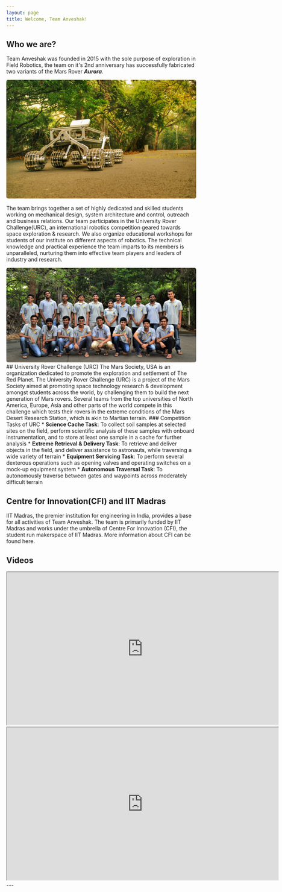 ```yaml
---
layout: page
title: Welcome, Team Anveshak!
---
```

## Who we are?
Team Anveshak was founded in 2015 with the sole purpose of exploration in Field Robotics, the team on it's 2nd anniversary has successfully fabricated two variants of the Mars Rover **_Aurora_**.  

<img src="/assets/img/gallery/1.jpg">

The team brings together a set of highly dedicated and skilled students working on   mechanical design, system architecture and control, outreach and business relations. Our team participates in the University Rover Challenge(URC), an international robotics competition geared towards space exploration & research. We also organize educational workshops for students of our institute on different aspects of robotics. The technical knowledge and practical experience the team imparts to its members is unparalleled, nurturing them into effective team players and leaders of industry and research.

<img src="/assets/img/group.jpg">
## University Rover Challenge (URC)
The Mars Society, USA is an organization dedicated to promote the exploration and settlement of The Red Planet. The University Rover Challenge (URC) is a project of the Mars Society aimed at promoting space technology research & development amongst students across the world, by challenging them to build the next generation of Mars rovers. Several teams from the top universities of North America, Europe, Asia and other parts of the world compete in this challenge which tests their rovers in the extreme conditions of the Mars Desert Research Station, which is akin to Martian terrain.
### Competition Tasks of URC
* <b>Science Cache Task</b>: To collect soil samples at selected sites on the field, perform scientific analysis of these samples with onboard instrumentation, and to store at least one sample in a cache for further analysis
* <b>Extreme Retrieval & Delivery Task</b>: To retrieve and deliver objects in the field, and deliver assistance to astronauts, while traversing a wide variety of terrain
* <b>Equipment Servicing Task</b>: To perform several dexterous operations such as opening valves and operating switches on a mock-up equipment system
* <b>Autonomous Traversal Task</b>: To autonomously traverse between gates and waypoints across moderately difficult terrain  

## Centre for Innovation(CFI) and IIT Madras
IIT Madras, the premier institution for engineering in India, provides a base for all activities of Team Anveshak. The team is primarily funded by IIT Madras and works under the umbrella of Centre For Innovation (CFI), the student run makerspace​ of​ ​IIT Madras. More information about CFI can be found here.
## Videos
<iframe width="720" height="405"
src="https://www.youtube.com/embed/Kp57rUgvOAI">
</iframe>

<iframe width="720" height="405"
src="https://www.youtube.com/embed/aYBl224yNzA">
</iframe>
---
<style>
img {
  border-radius: 5px;
  border: 2px solid #73AD121;
  padding: 20
}
</style>
